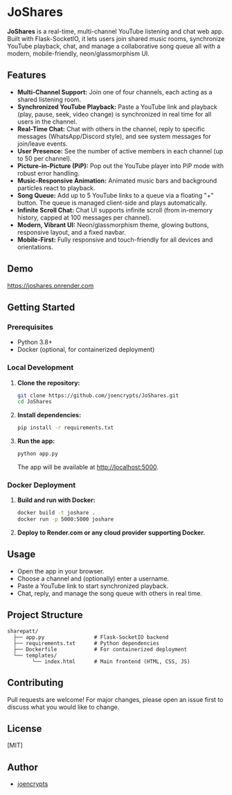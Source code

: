# JoShares

**JoShares** is a real-time, multi-channel YouTube listening and chat web app. Built with Flask-SocketIO, it lets users join shared music rooms, synchronize YouTube playback, chat, and manage a collaborative song queue all with a modern, mobile-friendly, neon/glassmorphism UI.

## Features

- **Multi-Channel Support:** Join one of four channels, each acting as a shared listening room.
- **Synchronized YouTube Playback:** Paste a YouTube link and playback (play, pause, seek, video change) is synchronized in real time for all users in the channel.
- **Real-Time Chat:** Chat with others in the channel, reply to specific messages (WhatsApp/Discord style), and see system messages for join/leave events.
- **User Presence:** See the number of active members in each channel (up to 50 per channel).
- **Picture-in-Picture (PiP):** Pop out the YouTube player into PiP mode with robust error handling.
- **Music-Responsive Animation:** Animated music bars and background particles react to playback.
- **Song Queue:** Add up to 5 YouTube links to a queue via a floating "+" button. The queue is managed client-side and plays automatically.
- **Infinite Scroll Chat:** Chat UI supports infinite scroll (from in-memory history, capped at 100 messages per channel).
- **Modern, Vibrant UI:** Neon/glassmorphism theme, glowing buttons, responsive layout, and a fixed navbar.
- **Mobile-First:** Fully responsive and touch-friendly for all devices and orientations.


## Demo

https://joshares.onrender.com

## Getting Started

### Prerequisites

- Python 3.8+
- Docker (optional, for containerized deployment)

### Local Development

1. **Clone the repository:**
   ```bash
   git clone https://github.com/joencrypts/JoShares.git
   cd JoShares
   ```

2. **Install dependencies:**
   ```bash
   pip install -r requirements.txt
   ```

3. **Run the app:**
   ```bash
   python app.py
   ```
   The app will be available at [http://localhost:5000](http://localhost:5000).

### Docker Deployment

1. **Build and run with Docker:**
   ```bash
   docker build -t joshare .
   docker run -p 5000:5000 joshare
   ```

2. **Deploy to Render.com or any cloud provider supporting Docker.**

## Usage

- Open the app in your browser.
- Choose a channel and (optionally) enter a username.
- Paste a YouTube link to start synchronized playback.
- Chat, reply, and manage the song queue with others in real time.

## Project Structure

```
sharepatt/
  ├── app.py                # Flask-SocketIO backend
  ├── requirements.txt      # Python dependencies
  ├── Dockerfile            # For containerized deployment
  └── templates/
        └── index.html      # Main frontend (HTML, CSS, JS)
```

## Contributing

Pull requests are welcome! For major changes, please open an issue first to discuss what you would like to change.

## License

[MIT] 

## Author

- [joencrypts](https://github.com/joencrypts)
